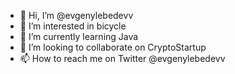 - 👋 Hi, I’m @evgenylebedevv
- 👀 I’m interested in bicycle
- 🌱 I’m currently learning Java
- 💞️ I’m looking to collaborate on CryptoStartup
- 📫 How to reach me on Twitter @evgenylebedevv

<!---
evgenylebedevv/evgenylebedevv is a ✨ special ✨ repository because its `README.md` (this file) appears on your GitHub profile.
You can click the Preview link to take a look at your changes.
--->
